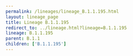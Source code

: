 ```yaml
---
permalink: /lineages/lineage_B.1.1.195.html
layout: lineage_page
title: Lineage B.1.1.195
redirect_to: ../lineage.html?lineage=B.1.1.195
lineage: B.1.1.195
parent: B.1.1
children: ['B.1.1.195']
---
```

